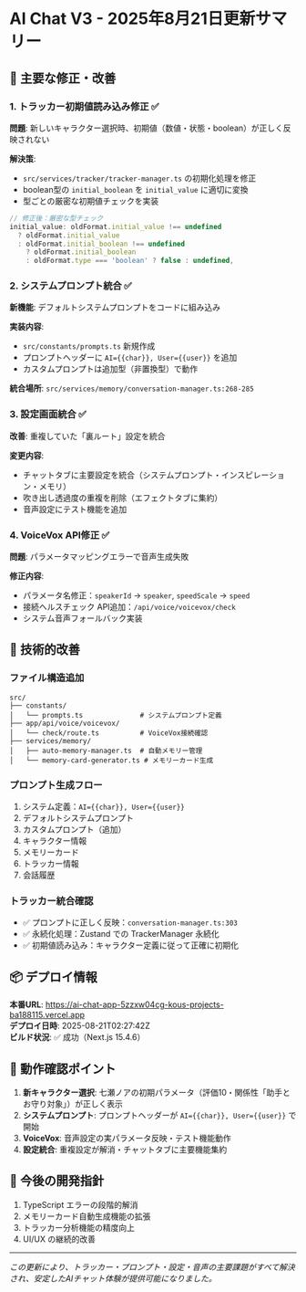 # AI Chat V3 - 2025年8月21日更新サマリー

## 🎯 主要な修正・改善

### 1. トラッカー初期値読み込み修正 ✅
**問題**: 新しいキャラクター選択時、初期値（数値・状態・boolean）が正しく反映されない

**解決策**:
- `src/services/tracker/tracker-manager.ts` の初期化処理を修正
- boolean型の `initial_boolean` を `initial_value` に適切に変換
- 型ごとの厳密な初期値チェックを実装

```typescript
// 修正後：厳密な型チェック
initial_value: oldFormat.initial_value !== undefined 
  ? oldFormat.initial_value 
  : oldFormat.initial_boolean !== undefined 
    ? oldFormat.initial_boolean 
    : oldFormat.type === 'boolean' ? false : undefined,
```

### 2. システムプロンプト統合 ✅
**新機能**: デフォルトシステムプロンプトをコードに組み込み

**実装内容**:
- `src/constants/prompts.ts` 新規作成
- プロンプトヘッダーに `AI={{char}}, User={{user}}` を追加
- カスタムプロンプトは追加型（非置換型）で動作

**統合場所**: `src/services/memory/conversation-manager.ts:268-285`

### 3. 設定画面統合 ✅
**改善**: 重複していた「裏ルート」設定を統合

**変更内容**:
- チャットタブに主要設定を統合（システムプロンプト・インスピレーション・メモリ）
- 吹き出し透過度の重複を削除（エフェクトタブに集約）
- 音声設定にテスト機能を追加

### 4. VoiceVox API修正 ✅
**問題**: パラメータマッピングエラーで音声生成失敗

**修正内容**:
- パラメータ名修正：`speakerId` → `speaker`, `speedScale` → `speed`
- 接続ヘルスチェック API追加：`/api/voice/voicevox/check`
- システム音声フォールバック実装

## 🔧 技術的改善

### ファイル構造追加
```
src/
├── constants/
│   └── prompts.ts              # システムプロンプト定義
├── app/api/voice/voicevox/
│   └── check/route.ts          # VoiceVox接続確認
├── services/memory/
│   ├── auto-memory-manager.ts  # 自動メモリー管理
│   └── memory-card-generator.ts # メモリーカード生成
```

### プロンプト生成フロー
1. システム定義：`AI={{char}}, User={{user}}`
2. デフォルトシステムプロンプト
3. カスタムプロンプト（追加）
4. キャラクター情報
5. メモリーカード
6. トラッカー情報
7. 会話履歴

### トラッカー統合確認
- ✅ プロンプトに正しく反映：`conversation-manager.ts:303`
- ✅ 永続化処理：Zustand での TrackerManager 永続化
- ✅ 初期値読み込み：キャラクター定義に従って正確に初期化

## 📦 デプロイ情報

**本番URL**: https://ai-chat-app-5zzxw04cg-kous-projects-ba188115.vercel.app  
**デプロイ日時**: 2025-08-21T02:27:42Z  
**ビルド状況**: ✅ 成功（Next.js 15.4.6）

## 🎯 動作確認ポイント

1. **新キャラクター選択**: 七瀬ノアの初期パラメータ（評価10・関係性「助手とお守り対象」）が正しく表示
2. **システムプロンプト**: プロンプトヘッダーが `AI={{char}}, User={{user}}` で開始
3. **VoiceVox**: 音声設定の実パラメータ反映・テスト機能動作
4. **設定統合**: 重複設定が解消・チャットタブに主要機能集約

## 📝 今後の開発指針

1. TypeScript エラーの段階的解消
2. メモリーカード自動生成機能の拡張
3. トラッカー分析機能の精度向上
4. UI/UX の継続的改善

---
*この更新により、トラッカー・プロンプト・設定・音声の主要課題がすべて解決され、安定したAIチャット体験が提供可能になりました。*